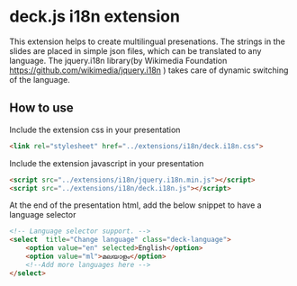 deck.js i18n extension
======================

This extension helps to create multilingual presenations. The strings in the slides are placed in simple json files, which can be translated
to any language. The jquery.i18n library(by Wikimedia Foundation https://github.com/wikimedia/jquery.i18n ) takes care of dynamic switching
of the language.

How to use
----------

Include the extension css in your presentation

```html
<link rel="stylesheet" href="../extensions/i18n/deck.i18n.css">
```

Include the extension javascript in your presentation

```html
<script src="../extensions/i18n/jquery.i18n.min.js"></script>
<script src="../extensions/i18n/deck.i18n.js"></script>
```

At the end of the presentation html, add the below snippet to have a language selector

```html
<!-- Language selector support. -->
<select  title="Change language" class="deck-language">
	<option value="en" selected>English</option>
	<option value="ml">മലയാളം</option>
	<!--Add more languages here -->
</select>
```
